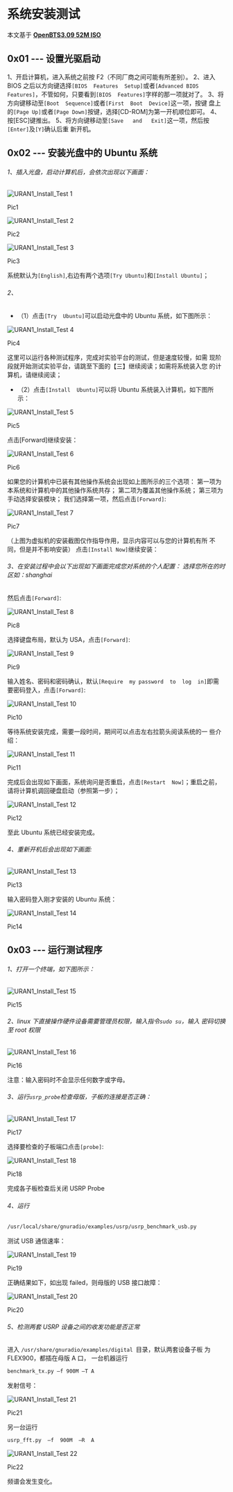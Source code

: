 # 系统安装测试

本文基于 **[OpenBTS3.09 52M ISO](https://s3.cn-north-1.amazonaws.com.cn/microembedded/system_mirrors/openbts_v3.09_52M.iso)**

## 0x01 --- 设置光驱启动

1、开启计算机，进入系统之前按 F2（不同厂商之间可能有所差别）。
2、进入 BIOS 之后以方向键选择``[BIOS  Features  Setup]``或者``[Advanced BIOS  Features]``，不管如何，只要看到``[BIOS  Features]``字样的那一项就对了。
3、将方向键移动至``[Boot  Sequence]``或者``[First  Boot  Device]``这一项，按键 盘上的``[Page Up]``或者``[Page Down]``按键，选择[CD-ROM]为第一开机顺位即可。
4、按[ESC]键推出。
5、将方向键移动至``[Save   and   Exit]``这一项，然后按``[Enter]``及``[Y]``确认后重 新开机。

## 0x02 --- 安装光盘中的 Ubuntu 系统

###### 1、插入光盘，启动计算机后，会依次出现以下画面：

![URAN1_Install_Test 1](https://s3.amazonaws.com/rfagora/image/img/URAN1_Install_Test/URAN1_Install_Test1.png)

Pic1

![URAN1_Install_Test 2](https://s3.amazonaws.com/rfagora/image/img/URAN1_Install_Test/URAN1_Install_Test2.png)

Pic2

![URAN1_Install_Test 3](https://s3.amazonaws.com/rfagora/image/img/URAN1_Install_Test/URAN1_Install_Test3.png)

Pic3

系统默认为``[English]``,右边有两个选项``[Try Ubuntu]``和``[Install Ubuntu]``；

###### 2、

 * （1）点击``[Try  Ubuntu]``可以启动光盘中的 Ubuntu 系统，如下图所示：

 ![URAN1_Install_Test 4](https://s3.amazonaws.com/rfagora/image/img/URAN1_Install_Test/URAN1_Install_Test4.png)

 Pic4

 这里可以运行各种测试程序，完成对实验平台的测试，但是速度较慢，如需 现阶段就开始测试实验平台，请跳至下面的【三】继续阅读；如需将系统装入您 的计算机，请继续阅读；
 * （2）点击``[Install  Ubuntu]``可以将 Ubuntu 系统装入计算机，如下图所示：

 ![URAN1_Install_Test 5](https://s3.amazonaws.com/rfagora/image/img/URAN1_Install_Test/URAN1_Install_Test5.png)

 Pic5

 点击[Forward]继续安装：

 ![URAN1_Install_Test 6](https://s3.amazonaws.com/rfagora/image/img/URAN1_Install_Test/URAN1_Install_Test6.png)

 Pic6

 如果您的计算机中已装有其他操作系统会出现如上图所示的三个选项：
 第一项为本系统和计算机中的其他操作系统共存； 第二项为覆盖其他操作系统；
 第三项为手动选择安装模块；
 我们选择第一项，然后点击``[Forward]``:

 ![URAN1_Install_Test 7](https://s3.amazonaws.com/rfagora/image/img/URAN1_Install_Test/URAN1_Install_Test7.png)

 Pic7

 （上图为虚拟机的安装截图仅作指导作用，显示内容可以与您的计算机有所 不同，但是并不影响安装）
点击``[Install Now]``继续安装：

###### 3、在安装过程中会以下出现如下画面完成您对系统的个人配置： 选择您所在的时区如：shanghai

然后点击``[Forward]``:

![URAN1_Install_Test 8](https://s3.amazonaws.com/rfagora/image/img/URAN1_Install_Test/URAN1_Install_Test8.png)

Pic8

选择键盘布局，默认为  USA，点击``[Forward]``:

![URAN1_Install_Test 9](https://s3.amazonaws.com/rfagora/image/img/URAN1_Install_Test/URAN1_Install_Test9.png)

Pic9

输入姓名、密码和密码确认，默认``[Require  my password  to  log  in]``即需 要密码登入，点击``[Forward]``:

![URAN1_Install_Test 10](https://s3.amazonaws.com/rfagora/image/img/URAN1_Install_Test/URAN1_Install_Test10.png)

Pic10

等待系统安装完成，需要一段时间，期间可以点击左右拉箭头阅读系统的一 些介绍：

![URAN1_Install_Test 11](https://s3.amazonaws.com/rfagora/image/img/URAN1_Install_Test/URAN1_Install_Test11.png)

Pic11

完成后会出现如下画面，系统询问是否重启，点击``[Restart  Now]``；重启之前，请将计算机调回硬盘启动（参照第一步）；

![URAN1_Install_Test 12](https://s3.amazonaws.com/rfagora/image/img/URAN1_Install_Test/URAN1_Install_Test12.png)

Pic12

至此 Ubuntu 系统已经安装完成。

###### 4、重新开机后会出现如下画面:

![URAN1_Install_Test 13](https://s3.amazonaws.com/rfagora/image/img/URAN1_Install_Test/URAN1_Install_Test13.png)

Pic13

输入密码登入刚才安装的 Ubuntu 系统：

![URAN1_Install_Test 14](https://s3.amazonaws.com/rfagora/image/img/URAN1_Install_Test/URAN1_Install_Test14.png)

Pic14

## 0x03 --- 运行测试程序

###### 1、打开一个终端，如下图所示：

![URAN1_Install_Test 15](https://s3.amazonaws.com/rfagora/image/img/URAN1_Install_Test/URAN1_Install_Test15.png)

Pic15

###### 2、linux 下直接操作硬件设备需要管理员权限，输入指令`sudo su`，输入 密码切换至 root 权限

![URAN1_Install_Test 16](https://s3.amazonaws.com/rfagora/image/img/URAN1_Install_Test/URAN1_Install_Test16.png)

Pic16

注意：输入密码时不会显示任何数字或字母。

###### 3、运行`usrp_probe`检查母版，子板的连接是否正确：

![URAN1_Install_Test 17](https://s3.amazonaws.com/rfagora/image/img/URAN1_Install_Test/URAN1_Install_Test17.png)

Pic17

选择要检查的子板端口点击``[probe]``:

![URAN1_Install_Test 18](https://s3.amazonaws.com/rfagora/image/img/URAN1_Install_Test/URAN1_Install_Test18.png)

Pic18

完成各子板检查后关闭 USRP Probe

###### 4、运行

```bash
/usr/local/share/gnuradio/examples/usrp/usrp_benchmark_usb.py
```
测试
USB 通信速率：

![URAN1_Install_Test 19](https://s3.amazonaws.com/rfagora/image/img/URAN1_Install_Test/URAN1_Install_Test19.png)

Pic19

正确结果如下，如出现 failed，则母版的 USB 接口故障：

![URAN1_Install_Test 20](https://s3.amazonaws.com/rfagora/image/img/URAN1_Install_Test/URAN1_Install_Test20.png)

Pic20

###### 5、检测两套 USRP 设备之间的收发功能是否正常  

进入 ``/usr/share/gnuradio/examples/digital ``目录，默认两套设备子板
为FLEX900，都插在母版 A 口，
一台机器运行
```bash
benchmark_tx.py –f 900M –T A
```
发射信号：

![URAN1_Install_Test 21](https://s3.amazonaws.com/rfagora/image/img/URAN1_Install_Test/URAN1_Install_Test21.png)

Pic21

另一台运行
```bash
usrp_fft.py  –f  900M  –R  A  
```

![URAN1_Install_Test 22](https://s3.amazonaws.com/rfagora/image/img/URAN1_Install_Test/URAN1_Install_Test22.png)

Pic22

频谱会发生变化。
